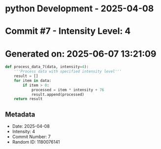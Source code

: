 ﻿# python Development - 2025-04-08
# Commit #7 - Intensity Level: 4
# Generated on: 2025-06-07 13:21:09
```python
def process_data_7(data, intensity=4):
    '''Process data with specified intensity level'''
    result = []
    for item in data:
        if item > 0:
            processed = item * intensity + 76
            result.append(processed)
    return result
```
## Metadata
- Date: 2025-04-08
- Intensity: 4
- Commit Number: 7
- Random ID: 1180076141
